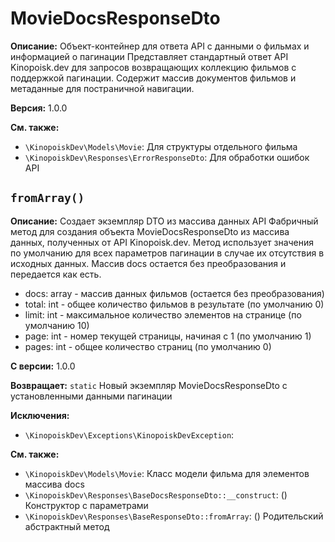 # MovieDocsResponseDto

**Описание:** Объект-контейнер для ответа API с данными о фильмах и информацией о пагинации
Представляет стандартный ответ API Kinopoisk.dev для запросов возвращающих
коллекцию фильмов с поддержкой пагинации. Содержит массив документов фильмов
и метаданные для постраничной навигации.

**Версия:** 1.0.0

**См. также:**

* `\KinopoiskDev\Models\Movie`: Для структуры отдельного фильма
* `\KinopoiskDev\Responses\ErrorResponseDto`: Для обработки ошибок API

## `fromArray()`

**Описание:** Создает экземпляр DTO из массива данных API
Фабричный метод для создания объекта MovieDocsResponseDto из массива данных,
полученных от API Kinopoisk.dev. Метод использует значения по умолчанию
для всех параметров пагинации в случае их отсутствия в исходных данных.
Массив docs остается без преобразования и передается как есть.
- docs: array - массив данных фильмов (остается без преобразования)
- total: int - общее количество фильмов в результате (по умолчанию 0)
- limit: int - максимальное количество элементов на странице (по умолчанию 10)
- page: int - номер текущей страницы, начиная с 1 (по умолчанию 1)
- pages: int - общее количество страниц (по умолчанию 0)

**С версии:** 1.0.0

**Возвращает:** `static` Новый экземпляр MovieDocsResponseDto с установленными данными пагинации

**Исключения:**

* `\KinopoiskDev\Exceptions\KinopoiskDevException`: 

**См. также:**

* `\KinopoiskDev\Models\Movie`: Класс модели фильма для элементов массива docs
* `\KinopoiskDev\Responses\BaseDocsResponseDto::__construct`: () Конструктор с параметрами
* `\KinopoiskDev\Responses\BaseResponseDto::fromArray`: () Родительский абстрактный метод

